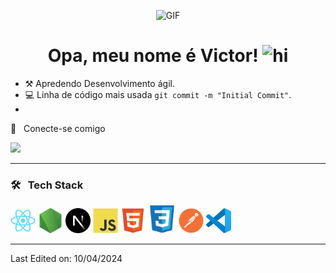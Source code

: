 <p align="center">
<img alt="GIF" src="https://media0.giphy.com/media/v1.Y2lkPTc5MGI3NjExNGI1aG4xcjJ6N2xtMXJyeXMyaXR0dGJldWNlbml0ZDRlM2hzb3RreiZlcD12MV9pbnRlcm5hbF9naWZfYnlfaWQmY3Q9Zw/kbRb4eyCNC0aMz5x68/giphy.gif" height="280" />
 <p/>
<h1 align="center"> Opa, meu nome é Victor! <img src="https://user-images.githubusercontent.com/1303154/88677602-1635ba80-d120-11ea-84d8-d263ba5fc3c0.gif" width="28px" alt="hi"></h1>

<!-- TODO: Add last video link -->

- :hammer_and_pick: Apredendo Desenvolvimento ágil.
- :computer: Linha de código mais usada `git commit -m "Initial Commit"`.
- 
🤝 &nbsp; Conecte-se comigo

[<img src="https://img.shields.io/badge/linkedin-%230077B5.svg?&style=for-the-badge&logo=linkedin&logoColor=white" />](https://www.linkedin.com/in/victorcamposr/)


<hr>

### 🛠 &nbsp; Tech Stack

<img src="https://raw.githubusercontent.com/devicons/devicon/6910f0503efdd315c8f9b858234310c06e04d9c0/icons/react/react-original.svg" alt="react" width="40"> <img src="https://raw.githubusercontent.com/devicons/devicon/6910f0503efdd315c8f9b858234310c06e04d9c0/icons/nodejs/nodejs-original.svg" alt="nodejs" width="40"> <img src="https://raw.githubusercontent.com/devicons/devicon/6910f0503efdd315c8f9b858234310c06e04d9c0/icons/nextjs/nextjs-original.svg" alt="nextjs" width="40"> <img src="https://raw.githubusercontent.com/devicons/devicon/6910f0503efdd315c8f9b858234310c06e04d9c0/icons/javascript/javascript-original.svg" alt="javascript" width="40"> <img src="https://raw.githubusercontent.com/devicons/devicon/6910f0503efdd315c8f9b858234310c06e04d9c0/icons/html5/html5-original.svg" alt="html5" width="40"> <img src="https://raw.githubusercontent.com/devicons/devicon/6910f0503efdd315c8f9b858234310c06e04d9c0/icons/css3/css3-original.svg" alt="css3" width="45" height="45"> <img src="https://raw.githubusercontent.com/devicons/devicon/6910f0503efdd315c8f9b858234310c06e04d9c0/icons/postman/postman-original.svg" alt="postman" width="40"> <img src="https://raw.githubusercontent.com/devicons/devicon/6910f0503efdd315c8f9b858234310c06e04d9c0/icons/vscode/vscode-original.svg" alt="vscode" width="40">

<hr>

Last Edited on: 10/04/2024
